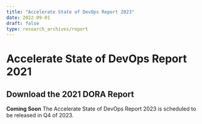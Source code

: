```yaml
---
title: "Accelerate State of DevOps Report 2023"
date: 2022-09-01
draft: false
type: research_archives/report
---
```

# Accelerate State of DevOps Report 2021
## Download the 2021 DORA Report
**Coming Soon** The Accelerate State of DevOps Report 2023 is scheduled to be released in Q4 of 2023.
